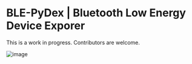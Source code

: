 # BLE-PyDex | Bluetooth Low Energy Device Exporer

This is a work in progress. Contributors are welcome.

![image](https://user-images.githubusercontent.com/62710807/184506877-b4d68ca0-6ab7-4f64-971d-ff94407ecc9a.png)
